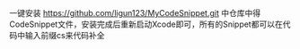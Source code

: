 一键安装 https://github.com/ligun123/MyCodeSnippet.git 中仓库中得CodeSnippet文件，安装完成后重新启动Xcode即可，所有的Snippet都可以在代码中输入前缀cs来代码补全
